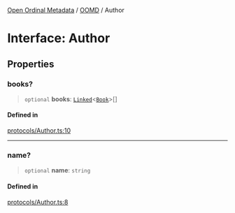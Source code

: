 [Open Ordinal Metadata](../../README.md) / [OOMD](../README.md) / Author

# Interface: Author

## Properties

### books?

> `optional` **books**: [`Linked`](../type-aliases/Linked.md)\<[`Book`](Book.md)\>[]

#### Defined in

[protocols/Author.ts:10](https://github.com/sagaverse-io/SagaverseOrdinalMetaData/blob/21ce10a40b8bf8104b5ae78ffacd63a48fde889a/src/protocols/Author.ts#L10)

***

### name?

> `optional` **name**: `string`

#### Defined in

[protocols/Author.ts:8](https://github.com/sagaverse-io/SagaverseOrdinalMetaData/blob/21ce10a40b8bf8104b5ae78ffacd63a48fde889a/src/protocols/Author.ts#L8)
